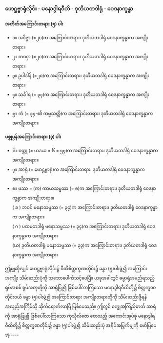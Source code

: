 ### ဖောဋ္ဌဗ္ဗာရုံလိုင်း - မနောဒွါရဝီထိ - ဒုတိယတဒါရုံ - ဝေဒနာက္ခန္ဓာ

**အတိတ်အကြောင်းတရား (၅) ပါး**

- ၁။ အဝိဇ္ဇာ (=၂၀)က အကြောင်းတရား၊ ဒုတိယတဒါရုံ ဝေဒနာက္ခန္ဓာက အကျိုးတရား။
- ၂။ တဏှာ (=၂၀)က အကြောင်းတရား၊ ဒုတိယတဒါရုံ ဝေဒနာက္ခန္ဓာက အကျိုးတရား။
- ၃။ ဥပါဒါန် (=၂၀)က အကြောင်းတရား၊ ဒုတိယတဒါရုံ ဝေဒနာက္ခန္ဓာက အကျိုးတရား။
- ၄။ သင်္ခါရ (= ၃၄)က အကြောင်းတရား၊ ဒုတိယတဒါရုံ ဝေဒနာက္ခန္ဓာက အကျိုးတရား။
- ၅။ ကံ (= ၃၄-၏ ကမ္မသတ္တိ)က အကြောင်းတရား၊ ဒုတိယတဒါရုံ ဝေဒနာက္ခန္ဓာက အကျိုးတရား။

**ပစ္စုပ္ပန်အကြောင်းတရား (၃) ပါး**

- ၆။ ဝတ္ထု (= ဟဒယ = ၆ = ၅၄)က အကြောင်းတရား၊ ဒုတိယတဒါရုံ ဝေဒနာက္ခန္ဓာက အကျိုးတရား။
- ၇။ အာရုံ (= ဖောဋ္ဌဗ္ဗာရုံ)က အကြောင်းတရား၊ ဒုတိယတဒါရုံ ဝေဒနာက္ခန္ဓာက အကျိုးတရား။
- ၈။ ဖဿ = (က) ကာယသမ္ဖဿ (= ၈)က အကြောင်းတရား၊ ဒုတိယတဒါရုံ ဝေဒနာက္ခန္ဓာက အကျိုးတရား။ 
<br>( ခ ) ဘဝင် မနောသမ္ဖဿ (= ၃၄)က အကြောင်းတရား၊ ဒုတိယတဒါရုံ ဝေဒနာက္ခန္ဓာက အကျိုးတရား။ <br>( ဂ ) ပထမတဒါရုံ မနောသမ္ဖဿ (= ၃၄)က အကြောင်းတရား၊ ဒုတိယတဒါရုံ ဝေဒနာက္ခန္ဓာက အကျိုးတရား။ <br>(ဃ) ဒုတိယတဒါရုံ မနောသမ္ဖဿ (= ၃၃)က အကြောင်းတရား၊ ဒုတိယတဒါရုံ ဝေဒနာက္ခန္ဓာက အကျိုးတရား။

ဤမျှဆိုလျှင် ဖောဋ္ဌဗ္ဗာရုံလိုင်း၌ ဝီထိစိတ္တက္ခဏတိုင်း၌ ခန္ဓာ (၅)ပါးဖွဲ့၍ အကြောင်း အကျိုး သိမ်းဆည်းပုံကို သဘောပေါက်သင့်ပေပြီ။ 
ယခုအခါတွင် ဓမ္မာရုံအမည်ရသည့် ရုပ်အစစ် ရုပ်အတုတို့ကို အာရုံပြု၍ ဖြစ်ပေါ်လာကြသော မနောဒွါရဝီထိတို့၌ စိတ္တက္ခဏတိုင်းဝယ် ခန္ဓာ (၅)ပါးဖွဲ့၍ အကြောင်းတရား အကျိုးတရားတို့ကို သိမ်းဆည်းဖို့ရန် အလှည့်အကြိမ်သို့ ဆိုက်ရောက်လာပြီ ဖြစ်ပေသည်။ 
ဤတွင် စက္ခုအကြည်ဓာတ် အာရုံကို အာရုံပြု၍ ဖြစ်ပေါ်လာကြသော ကုသိုလ်ဇော စောသည့် အကောင်းအုပ်စု မနောဒွါရဝီထိတို့၌ စိတ္တက္ခဏတိုင်း၌ ခန္ဓာ (၅)ပါးဖွဲ့၍ သိမ်းဆည်းပုံ အရိပ်အမြွက်မျှကို ဖော်ပြပေအံ့ ----
